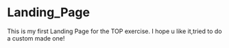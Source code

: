 # Landing_Page
This is my first Landing Page for the TOP exercise.
I hope u like it,tried to do a custom made one!
